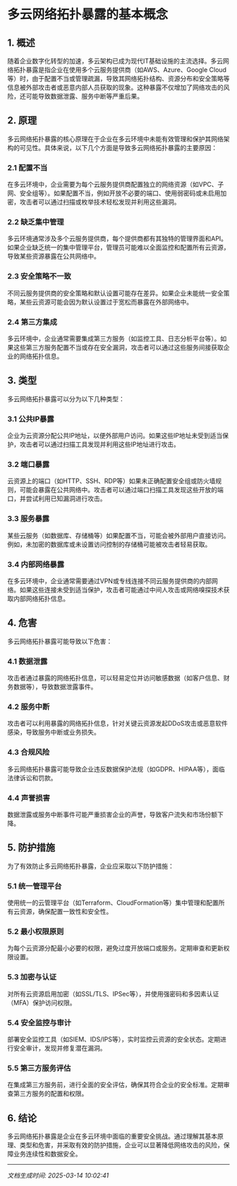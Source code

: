 # 多云网络拓扑暴露的基本概念

## 1. 概述

随着企业数字化转型的加速，多云架构已成为现代IT基础设施的主流选择。多云网络拓扑暴露是指企业在使用多个云服务提供商（如AWS、Azure、Google Cloud等）时，由于配置不当或管理疏漏，导致其网络拓扑结构、资源分布和安全策略等信息被外部攻击者或恶意内部人员获取的现象。这种暴露不仅增加了网络攻击的风险，还可能导致数据泄露、服务中断等严重后果。

## 2. 原理

多云网络拓扑暴露的核心原理在于企业在多云环境中未能有效管理和保护其网络架构的可见性。具体来说，以下几个方面是导致多云网络拓扑暴露的主要原因：

### 2.1 配置不当

在多云环境中，企业需要为每个云服务提供商配置独立的网络资源（如VPC、子网、安全组等）。如果配置不当，例如开放不必要的端口、使用弱密码或未启用加密，攻击者可以通过扫描或枚举技术轻松发现并利用这些漏洞。

### 2.2 缺乏集中管理

多云环境通常涉及多个云服务提供商，每个提供商都有其独特的管理界面和API。如果企业缺乏统一的集中管理平台，管理员可能难以全面监控和配置所有云资源，导致某些资源暴露在公共网络中。

### 2.3 安全策略不一致

不同云服务提供商的安全策略和默认设置可能存在差异。如果企业未能统一安全策略，某些云资源可能会因为默认设置过于宽松而暴露在外部网络中。

### 2.4 第三方集成

多云环境中，企业通常需要集成第三方服务（如监控工具、日志分析平台等）。如果这些第三方服务配置不当或存在安全漏洞，攻击者可以通过这些服务间接获取企业的网络拓扑信息。

## 3. 类型

多云网络拓扑暴露可以分为以下几种类型：

### 3.1 公共IP暴露

企业为云资源分配公共IP地址，以便外部用户访问。如果这些IP地址未受到适当保护，攻击者可以通过扫描工具发现并利用这些IP地址进行攻击。

### 3.2 端口暴露

云资源上的端口（如HTTP、SSH、RDP等）如果未正确配置安全组或防火墙规则，可能会暴露在公共网络中。攻击者可以通过端口扫描工具发现这些开放的端口，并尝试利用已知漏洞进行攻击。

### 3.3 服务暴露

某些云服务（如数据库、存储桶等）如果配置不当，可能会被外部用户直接访问。例如，未加密的数据库或未设置访问控制的存储桶可能被攻击者轻易获取。

### 3.4 内部网络暴露

在多云环境中，企业通常需要通过VPN或专线连接不同云服务提供商的内部网络。如果这些连接未受到适当保护，攻击者可能通过中间人攻击或网络嗅探技术获取内部网络拓扑信息。

## 4. 危害

多云网络拓扑暴露可能导致以下危害：

### 4.1 数据泄露

攻击者通过暴露的网络拓扑信息，可以轻易定位并访问敏感数据（如客户信息、财务数据等），导致数据泄露事件。

### 4.2 服务中断

攻击者可以利用暴露的网络拓扑信息，针对关键云资源发起DDoS攻击或恶意软件感染，导致服务中断或业务损失。

### 4.3 合规风险

多云网络拓扑暴露可能导致企业违反数据保护法规（如GDPR、HIPAA等），面临法律诉讼和罚款。

### 4.4 声誉损害

数据泄露或服务中断事件可能严重损害企业的声誉，导致客户流失和市场份额下降。

## 5. 防护措施

为了有效防止多云网络拓扑暴露，企业应采取以下防护措施：

### 5.1 统一管理平台

使用统一的云管理平台（如Terraform、CloudFormation等）集中管理和配置所有云资源，确保配置一致性和安全性。

### 5.2 最小权限原则

为每个云资源分配最小必要的权限，避免过度开放端口或服务。定期审查和更新权限设置。

### 5.3 加密与认证

对所有云资源启用加密（如SSL/TLS、IPSec等），并使用强密码和多因素认证（MFA）保护访问权限。

### 5.4 安全监控与审计

部署安全监控工具（如SIEM、IDS/IPS等），实时监控云资源的安全状态。定期进行安全审计，发现并修复潜在漏洞。

### 5.5 第三方服务评估

在集成第三方服务前，进行全面的安全评估，确保其符合企业的安全标准。定期审查第三方服务的配置和权限。

## 6. 结论

多云网络拓扑暴露是企业在多云环境中面临的重要安全挑战。通过理解其基本原理、类型和危害，并采取有效的防护措施，企业可以显著降低网络攻击的风险，保障业务连续性和数据安全。

---

*文档生成时间: 2025-03-14 10:02:41*
